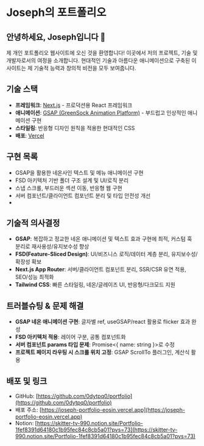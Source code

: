 # Joseph의 포트폴리오

## 안녕하세요, Joseph입니다 👋

제 개인 포트폴리오 웹사이트에 오신 것을 환영합니다! 이곳에서 저의 프로젝트, 기술 및 개발자로서의 여정을 소개합니다. 현대적인 기술과 아름다운 애니메이션으로 구축된 이 사이트는 제 기술적 능력과 창의적 비전을 모두 보여줍니다.

## 기술 스택

- **프레임워크**: [Next.js](https://nextjs.org) - 프로덕션용 React 프레임워크
- **애니메이션**: [GSAP (GreenSock Animation Platform)](https://greensock.com/gsap/) - 부드럽고 인상적인 애니메이션 구현
- **스타일링**: 반응형 디자인 원칙을 적용한 현대적인 CSS
- **배포**: [Vercel](https://vercel.com)

## 구현 목록

- GSAP을 활용한 네온사인 텍스트 및 메뉴 애니메이션 구현
- FSD 아키텍처 기반 폴더 구조 설계 및 UI/로직 분리
- 스냅 스크롤, 부드러운 섹션 이동, 반응형 웹 구현
- 서버 컴포넌트/클라이언트 컴포넌트 분리 및 타입 안전성 개선
-

## 기술적 의사결정

- **GSAP**: 복잡하고 정교한 네온 애니메이션 및 텍스트 효과 구현에 최적, 커스텀 훅 분리로 재사용성/유지보수성 향상
- **FSD(Feature-Sliced Design)**: UI/비즈니스 로직/데이터 계층 분리, 유지보수성/확장성 확보
- **Next.js App Router**: 서버/클라이언트 컴포넌트 분리, SSR/CSR 유연 적용, SEO/성능 최적화
- **Tailwind CSS**: 빠른 스타일링, 네온/글레이즈 UI, 반응형/다크모드 지원

## 트러블슈팅 & 문제 해결

- **GSAP 네온 애니메이션 구현**: 글자별 ref, useGSAP/react 활용로 flicker 효과 완성
- **FSD 아키텍처 적용**: 레이어 구분, 공통 컴포넌트화
- **서버 컴포넌트 params 타입 문제**: Promise<{ name: string }>로 수정
- **프로젝트 페이지 라우팅 시 스크롤 위치 고정**: GSAP ScrollTo 플러그인, 계산식 활용

## 배포 및 링크

- GitHub: [https://github.com/0dytpq0/portfolio](https://github.com/0dytpq0/portfolio)
- 배포 주소: [https://joseph-portfolio-eosin.vercel.app](https://joseph-portfolio-eosin.vercel.app)
- Notion: [https://skitter-tv-990.notion.site/Portfolio-1fef8391d64180c1b95fec84c8cb5a01?pvs=73](https://skitter-tv-990.notion.site/Portfolio-1fef8391d64180c1b95fec84c8cb5a01?pvs=73)
